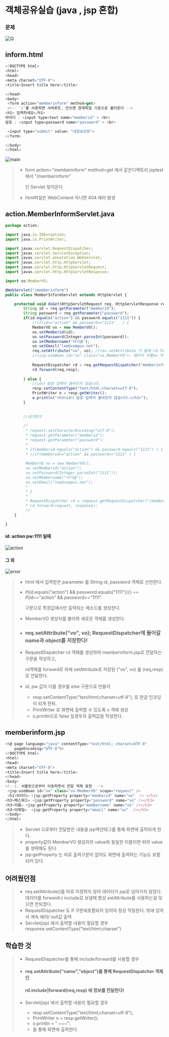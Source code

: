 # 객체공유실습 (java , jsp 혼합)

### 문제

![Q](./assets/images/문제.JPG)

## inform.html

```javascript
<!DOCTYPE html>
<html>
<head>
<meta charset="UTF-8">
<title>Insert title here</title>

</head>
<body>
 <form action="memberinform" method=get>
 <!-- '/'를 사용하면 서버루트, 안쓰면 현재파일 기준으로 불러온다 -->
<h1> 입력하세요</h1>
아이디 : <input type=text name="memberid" > <br>
암호 : <input type=password name="password" > <br>

 <input type="submit" value= "내정보조회">  
</form>

</body>
</html>

```

![main](./assets/images/informhtml.JPG)

> * form action="memberinform" method=get 에서 같은디렉토리 jsptest에서 "/memberinform"
>
>   인 Servlet 찾아온다 
>
> * html파일은 WebContent 아니면 404 에러 발생



##  action.MemberInformServlet.java

```javascript
package action;

import java.io.IOException;
import java.io.PrintWriter;

import javax.servlet.RequestDispatcher;
import javax.servlet.ServletException;
import javax.servlet.annotation.WebServlet;
import javax.servlet.http.HttpServlet;
import javax.servlet.http.HttpServletRequest;
import javax.servlet.http.HttpServletResponse;

import vo.MemberVO;

@WebServlet("/memberinform")
public class MemberInformServlet extends HttpServlet {

	protected void doGet(HttpServletRequest req, HttpServletResponse resp) throws ServletException, IOException {
		String id = req.getParameter("memberid");
		String password = req.getParameter("password");
		if(id.equals("action") && password.equals("1111")) {
			//if(id=="action" && password=="1111"	) {
			MemberVO vo = new MemberVO();
			vo.setMemberid(id);
			vo.setPassword(Integer.parseInt(password));
			vo.setMembername("이기술");
			vo.setEmail("lee@campus.net");
			req.setAttribute("vo", vo); //res.setAttribute 가 밑에 rd.forward req, resp 로 "vo",vo 를 전달한다
			//<jsp:useBean id="vo" class="vo.MemberVO"<- 패키지 이름vo 까지 씀 scope="request"
			
			RequestDispatcher rd = req.getRequestDispatcher("memberinform.jsp");
			rd.forward(req,resp);
			
		} else {
			//id나 암호 입력이 올바르지 않습니다.
			resp.setContentType("text/html;charset=utf-8");
			PrintWriter o = resp.getWriter();
			o.println("<h3>id나 암호 입력이 올바르지 않습니다.</h3>");
		}
		
		
		//내가한거
		
		/*
		 * request.setCharacterEncoding("utf-8"); 
		 * request.getParameter("memberid"); 
		 * request.getParameter("password");
		 * 
		 * if(memberid.equals("action") && password.equals("1111") ) {
		 * //if(memberid=="action" && password=="1111" ) {
		  
		 MemberVO vo = new MemberVO(); 
		 vo.setMemberid("action");
		 vo.setPassword(Integer.parseInt("1111"));
         vo.setMembername("이기술");
		 vo.setEmail("lee@campus.net");
		 * 
		 * }
		 * 
		 * RequestDispatcher rd = request.getRequestDispatcher("/memberinform.jsp");
		 * rd.forward(request, response);
		 */
	}

}

```

#### id: action pw:1111 일때

![action](./assets/images/action.JPG)

#### 그 외

![error](./assets/images/error.JPG)

> * html 에서 입력받은 parameter 를 String id, password 객체로 선언한다.
>
> * if(id.equals("action") && password.equals("1111")){}  ==  if(id=="action" && password=="1111"
>
>   구문으로 특정값에서만 출력되는 메소드를 생성한다.
>
> * MemberVO 생성자를 불러와 새로운 객체를 생성한다.
>
> * ### req.setAttribute("vo", vo);   RequestDispatcher에 들어갈 name과 object를 저장한다!
>
> * RequestDispatcher rd 객체를 생성하여 memberinform.jsp로 전달하는 구문을 작성하고,
>
>   rd객체를 forward로 위에 setAttribute로 저장된 ("vo", vo) 를 (req,resp) 로 전달한다.
>
> * id, pw 값이 다를 경우를 else 구문으로 만들어  
>
>   * resp.setContentType("text/html;charset=utf-8"); 로 한글 인코딩이 되게 한뒤, 
>   * PrintWriter 로 화면에 출력할 수 있도록 o 객체 생성
>   * o.println으로 false 일경우의 출력값을 작성한다.



## memberinform.jsp

```javascript
<%@ page language="java" contentType="text/html; charset=UTF-8"
    pageEncoding="UTF-8"%>
<!DOCTYPE html>
<html>
<head>
<meta charset="UTF-8">
<title>Insert title here</title>
</head>
<body>
<!--1. 서블릿으로부터 이동하면서 전달 객체 표현  --> 
 <jsp:useBean id="vo" class="vo.MemberVO" scope="request" />
 <h1>아이디= <jsp:getProperty property="memberid" name="vo"  /> </h1>
<h3>패스워드= <jsp:getProperty property="password" name="vo" /></h3>
<h3>이름= <jsp:getProperty property="membername" name="vo" /></h3>
<h3>이메일=  <jsp:getProperty property="email" name="vo"  /></h3>
</body>
</html>
```

> * Servlet 으로부터 전달받은 내용을 jsp액션태그를 통해 화면에 출력되게 한다.
> * property값이 MemberVO 생성자의 value와 동일한 이름이면 뒤의 value를 생략해도 된다.
> * jsp:getProperty 는 따로 출력구문이 없어도 화면에 출력하는 기능도 포함되어 있다.



## 어려웠던점

> * req.setAttribute()를 따로 지정하지 않아 데이터가 jsp로 넘어가지 않았다. 데이터를 forward나 include로 보낼때 항상 setAttribute를 사용하는걸 잊으면 안되겠다.
> * RequestDispatcher 도 if 구문에포함되어 있어야 정상 작동된다. 밖에 있어서 계속 에러/ null값 출력
> * Servlet(jsp) 에서 출력할 내용이 필요할 경우 response.setContentType("text/html;charset")
>



## 학습한 것 

> * RequestDispatcher를 통해 include/forward를 사용할 경우 
>
> * ####  req.setAttribute("name","object")를 통해 RequestDispatcher 객체인 
>
>   #### rd.include|forward(req,resp) 에 정보를 전달한다!
>   
> * Servlet(jsp) 에서 출력할 내용이 필요할 경우
>
>   * resp.setContentType("text/html;charset=utf-8");
>   * PrintWriter o = resp.getWriter();
>   * o.println = "  ~~~";
>   * 을 통해 화면에 출력한다.
>
> 
>
> 